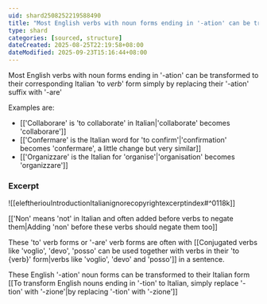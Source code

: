 ```yaml
---
uid: shard2508252219588490
title: "Most English verbs with noun forms ending in '-ation' can be transformed to their corresponding Italian 'to' verb form simply by replacing their '-ation' suffix with '-are'"
type: shard
categories: [sourced, structure]
dateCreated: 2025-08-25T22:19:58+08:00
dateModified: 2025-09-23T15:16:44+08:00
---
```

Most English verbs with noun forms ending in '-ation' can be transformed to their corresponding Italian 'to *verb*' form simply by replacing their '-ation' suffix with '-are'

Examples are:
- [['Collaborare' is 'to collaborate' in Italian|'collaborate' becomes 'collaborare']]
- [['Confermare' is the Italian word for 'to confirm'|'confirmation' becomes 'confermare', a little change but very similar]]
- [['Organizzare' is the Italian for 'organise'|'organisation' becomes 'organizzare']]

### Excerpt
![[eleftheriouIntroductionItalianignorecopyrightexcerptindex#^0118k]]

[['Non' means 'not' in Italian and often added before verbs to negate them|Adding 'non' before these verbs should negate them too]]

These 'to' verb forms or '-are' verb forms are often with [[Conjugated verbs like 'voglio', 'devo', 'posso' can be used together with verbs in their 'to {verb}' form|verbs like 'voglio', 'devo' and 'posso']] in a sentence.

These English '-ation' noun forms can be transformed to their Italian form [[To transform English nouns ending in '-tion' to Italian, simply replace '-tion' with '-zione'|by replacing '-tion' with '-zione']]